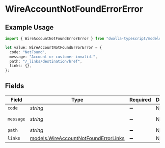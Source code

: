 # WireAccountNotFoundErrorError

## Example Usage

```typescript
import { WireAccountNotFoundErrorError } from "dwolla-typescript/models";

let value: WireAccountNotFoundErrorError = {
  code: "NotFound",
  message: "Account or customer invalid.",
  path: "/_links/destination/href",
  links: {},
};
```

## Fields

| Field                                                                              | Type                                                                               | Required                                                                           | Description                                                                        | Example                                                                            |
| ---------------------------------------------------------------------------------- | ---------------------------------------------------------------------------------- | ---------------------------------------------------------------------------------- | ---------------------------------------------------------------------------------- | ---------------------------------------------------------------------------------- |
| `code`                                                                             | *string*                                                                           | :heavy_minus_sign:                                                                 | N/A                                                                                | NotFound                                                                           |
| `message`                                                                          | *string*                                                                           | :heavy_minus_sign:                                                                 | N/A                                                                                | Account or customer invalid.                                                       |
| `path`                                                                             | *string*                                                                           | :heavy_minus_sign:                                                                 | N/A                                                                                | /_links/destination/href                                                           |
| `links`                                                                            | [models.WireAccountNotFoundErrorLinks](../models/wireaccountnotfounderrorlinks.md) | :heavy_minus_sign:                                                                 | N/A                                                                                | {}                                                                                 |
